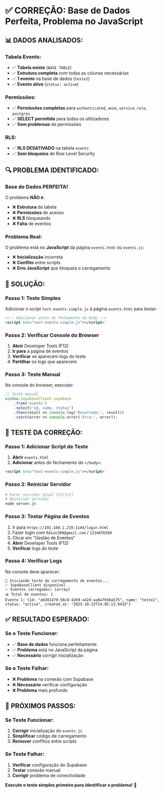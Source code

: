 # ✅ CORREÇÃO: Base de Dados Perfeita, Problema no JavaScript

## 📊 **DADOS ANALISADOS:**

### **Tabela Events:**
- ✅ **Tabela existe** (`BASE TABLE`)
- ✅ **Estrutura completa** com todas as colunas necessárias
- ✅ **1 evento** na base de dados (`teste1`)
- ✅ **Evento ativo** (`status: active`)

### **Permissões:**
- ✅ **Permissões completas** para `authenticated`, `anon`, `service_role`, `postgres`
- ✅ **SELECT permitido** para todos os utilizadores
- ✅ **Sem problemas** de permissões

### **RLS:**
- ✅ **RLS DESATIVADO** na tabela `events`
- ✅ **Sem bloqueios** de Row Level Security

## 🔍 **PROBLEMA IDENTIFICADO:**

### **Base de Dados PERFEITA!**
O problema **NÃO é**:
- ❌ **Estrutura** da tabela
- ❌ **Permissões** de acesso
- ❌ **RLS** bloqueando
- ❌ **Falta** de eventos

### **Problema Real:**
O problema está no **JavaScript** da página `events.html` ou `events.js`:
- ❌ **Inicialização** incorreta
- ❌ **Conflito** entre scripts
- ❌ **Erro JavaScript** que bloqueia o carregamento

## 🔧 **SOLUÇÃO:**

### **Passo 1: Teste Simples**
Adicionar o script `test-events-simple.js` à página `events.html` para testar:

```html
<!-- Adicionar antes do fechamento do body -->
<script src="test-events-simple.js"></script>
```

### **Passo 2: Verificar Console do Browser**
1. **Abrir** Developer Tools (F12)
2. **Ir para** a página de eventos
3. **Verificar** se aparecem logs do teste
4. **Partilhar** os logs que aparecem

### **Passo 3: Teste Manual**
No console do browser, executar:
```javascript
// Teste manual
window.supabaseClient.supabase
    .from('events')
    .select('id, name, status')
    .then(result => console.log('Resultado:', result))
    .catch(error => console.error('Erro:', error));
```

## 🚀 **TESTE DA CORREÇÃO:**

### **Passo 1: Adicionar Script de Teste**
1. **Abrir** `events.html`
2. **Adicionar** antes do fechamento do `</body>`:
```html
<script src="test-events-simple.js"></script>
```

### **Passo 2: Reiniciar Servidor**
```bash
# Parar servidor atual (Ctrl+C)
# Reiniciar servidor
node server.js
```

### **Passo 3: Testar Página de Eventos**
1. Ir para `https://192.168.1.219:1144/login.html`
2. Fazer login com `Rdias300@gmail.com` / `1234876509`
3. Clicar em "Gestão de Eventos"
4. **Abrir** Developer Tools (F12)
5. **Verificar** logs do teste

### **Passo 4: Verificar Logs**
No console deve aparecer:
```
🧪 Iniciando teste de carregamento de eventos...
✅ SupabaseClient disponível
✅ Eventos carregados: [array]
📊 Total de eventos: 1
Evento 1: {id: "a6301479-56c8-4269-a42d-aa8a7650a575", name: "teste1", status: "active", created_at: "2025-10-22T14:05:13.943Z"}
```

## ✅ **RESULTADO ESPERADO:**

### **Se o Teste Funcionar:**
- ✅ **Base de dados** funciona perfeitamente
- ✅ **Problema** está no JavaScript da página
- ✅ **Necessário** corrigir inicialização

### **Se o Teste Falhar:**
- ❌ **Problema** na conexão com Supabase
- ❌ **Necessário** verificar configuração
- ❌ **Problema** mais profundo

## 🎯 **PRÓXIMOS PASSOS:**

### **Se Teste Funcionar:**
1. **Corrigir** inicialização do `events.js`
2. **Simplificar** código de carregamento
3. **Remover** conflitos entre scripts

### **Se Teste Falhar:**
1. **Verificar** configuração do Supabase
2. **Testar** conexão manual
3. **Corrigir** problema de conectividade

**Execute o teste simples primeiro para identificar o problema!** 🚀


